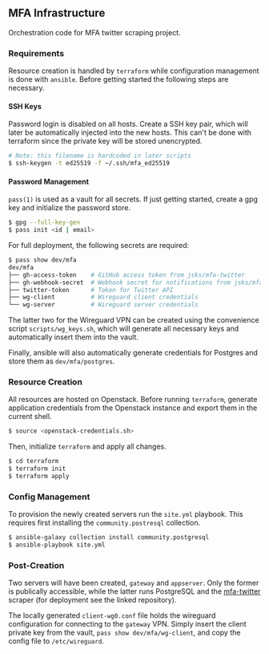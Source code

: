 MFA Infrastructure
---

Orchestration code for MFA twitter scraping project.

### Requirements

Resource creation is handled by `terraform` while configuration
management is done with `ansible`. Before getting started the
following steps are necessary.

#### SSH Keys

Password login is disabled on all hosts. Create a SSH key pair, which
will later be automatically injected into the new hosts. This can't be
done with terraform since the private key will be stored unencrypted.

```sh
# Note: this filename is hardcoded in later scripts
$ ssh-keygen -t ed25519 -f ~/.ssh/mfa_ed25519
```

#### Password Management

`pass(1)` is used as a vault for all secrets. If just getting started,
create a gpg key and initialize the password store.

```sh
$ gpg --full-key-gen
$ pass init <id | email>
```

For full deployment, the following secrets are required:

```sh
$ pass show dev/mfa
dev/mfa
├── gh-access-token    # GitHub access token from jsks/mfa-twitter
├── gh-webhook-secret  # Webhook secret for notifications from jsks/mfa-twitter
├── twitter-token      # Token for Twitter API
├── wg-client          # Wireguard client credentials
└── wg-server          # Wireguard server credentials
```

The latter two for the Wireguard VPN can be created using the
convenience script `scripts/wg_keys.sh`, which will generate all
necessary keys and automatically insert them into the vault.

Finally, ansible will also automatically generate credentials for
Postgres and store them as `dev/mfa/postgres`.

### Resource Creation

All resources are hosted on Openstack. Before running `terraform`,
generate application credentials from the Openstack instance and
export them in the current shell.

```sh
$ source <openstack-credentials.sh>
```

Then, initialize `terraform` and apply all changes.

```sh
$ cd terraform
$ terraform init
$ terraform apply
```

### Config Management

To provision the newly created servers run the `site.yml`
playbook. This requires first installing the `community.postresql`
collection.

```sh
$ ansible-galaxy collection install community.postgresql
$ ansible-playbook site.yml
```

### Post-Creation

Two servers will have been created, `gateway` and `appserver`. Only
the former is publically accessible, while the latter runs PostgreSQL
and the [mfa-twitter](https://github.com/jsks/mfa-twitter) scraper
(for deployment see the linked repository).

The locally generated `client-wg0.conf` file holds the wireguard
configuration for connecting to the `gateway` VPN. Simply insert the
client private key from the vault, `pass show dev/mfa/wg-client`, and
copy the config file to `/etc/wireguard`.
